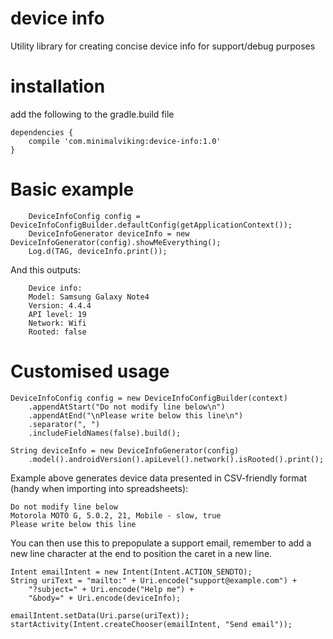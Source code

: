 # device info
Utility library for creating concise device info for support/debug purposes
# installation
add the following to the gradle.build file
```
dependencies {
    compile 'com.minimalviking:device-info:1.0'
}
```
# Basic example
```
    DeviceInfoConfig config = DeviceInfoConfigBuilder.defaultConfig(getApplicationContext());
    DeviceInfoGenerator deviceInfo = new DeviceInfoGenerator(config).showMeEverything();
    Log.d(TAG, deviceInfo.print());
```
And this outputs:
```
    Device info:
    Model: Samsung Galaxy Note4
    Version: 4.4.4
    API level: 19
    Network: Wifi
    Rooted: false
```
# Customised usage
```
DeviceInfoConfig config = new DeviceInfoConfigBuilder(context)
    .appendAtStart("Do not modify line below\n")
    .appendAtEnd("\nPlease write below this line\n")
    .separator(", ")
    .includeFieldNames(false).build();

String deviceInfo = new DeviceInfoGenerator(config)
    .model().androidVersion().apiLevel().network().isRooted().print();
```
Example above generates device data presented in CSV-friendly format (handy when importing into spreadsheets):
```
Do not modify line below
Motorola MOTO G, 5.0.2, 21, Mobile - slow, true
Please write below this line
```

You can then use this to prepopulate a support email, remember to add a new line character at the end to position the caret in a new line.
```
Intent emailIntent = new Intent(Intent.ACTION_SENDTO);
String uriText = "mailto:" + Uri.encode("support@example.com") +
    "?subject=" + Uri.encode("Help me") +
    "&body=" + Uri.encode(deviceInfo);
    
emailIntent.setData(Uri.parse(uriText));
startActivity(Intent.createChooser(emailIntent, "Send email"));
```